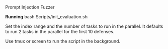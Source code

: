 Prompt Injection Fuzzer

**Running**
bash Scripts/init_evaluation.sh

Set the index range and the number of tasks to run in the parallel. It defaults to run 2 tasks in the parallel for the first 10 defenses.

Use tmux or screen to run the script in the background.